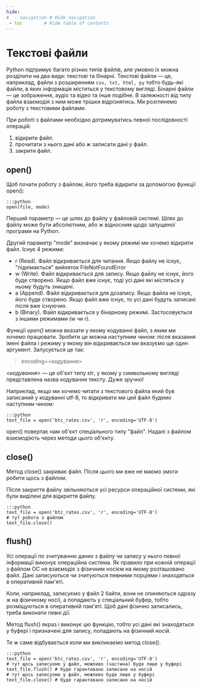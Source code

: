 ```yaml
---
hide:
#  - navigation # Hide navigation
 - toc        # Hide table of contents
---
```


# Текстові файли

Python підтримує багато різних типів файлів, але умовно їх можна розділити на два види: текстові та бінарні.
Текстові файли — це, наприклад, файли з розширенням `csv, txt, html, py` тобто будь-які файли, в яких інформація міститься у текстовому вигляді.
Бінарні файли — це зображення, аудіо та відео та інше подібне.
В залежності від типу файла взаємодія з ним може трішки відрізнятись.
Ми розглянемо роботу з текстовими файлами.

При роботі з файлами необхідно дотримуватись певної послідовності операцій:

1. відкрити файл.
1. прочитати з нього дані або ж записати дані у файл.
1. закрити файл.

## open()

Щоб почати роботу з файлом, його треба відкрити за допомогою функції open():

    :::python
	open(file, mode)
	
Перший параметр — це шлях до файлу у файловій системі.
Шлях до файлу може бути абсолютним, або ж відносним щодо запущеної програми на Python.

Другий параметр "mode" визначає у якому режимі ми хочемо відкрити файл. Існує 4 режими:

- r (Read). Файл відкривається для читання. Якщо файлу не існує, "піднімається" вийняток FileNotFoundError
- w (Write). Файл відкривається для запису. Якщо файлу не існує, його буде створено. 
Якщо файл вже існує, тоді усі дані які містяться у ньому будуть знищені.
- a (Append). Файл відкривається для дозапису.
Якщо файла не існує, його буде створено. 
Якщо файл вже існує, то усі дані будуть записані після вже існуючих.
- b (Binary). Файл відкривається у бінарному режимі. 
Застосовується з іншими режимами (w чи r).

Функції *open()* можна вказати у якому кодуванні файл, з яким ми хочемо працювати. Зробити це можна наступним чином: після вказання імені файла і режиму у якому він відкривається ми вказуємо ще один аргумент. Запусується це так:

> encoding=<кодування>

*<кодування>* — це об'єкт типу *str*, у якому у символьному вигляді представлена назва кодування тексту. Дуже зручно!

Наприклад, якщо ми хочемо читати з текстового файла який був записаний у кодуванні utf-8, то відкривати ми цей файл будемо наступним чином:

    :::python
    text_file = open('btc_rates.csv', 'r', encoding='UTF-8')

open() повертає нам об'єкт спеціального типу "файл".
Надалі з файлом взаємодіють через методи цього об'єкту.


## close()

Метод close() закриває файл. 
Після цього ми вже не маємо змоги робити щось з файлом.

Після закриття файлу звільняються усі ресурси операційної системи, які були виділені для відкриття файлу.

	:::python
	text_file = open('btc_rates.csv', 'r', encoding='UTF-8')
	# тут робота з файлом
	text_file.close()

## flush()

Усі операції по зчитуванню даних з файлу чи запису у нього певної інформації
виконує операційна система.
Як правило при кожній операції з файлом 
ОС не взаємодіє з фізичним носієм на якому розташовано файл.
Дані записуються чи зчитуються певними порціями 
і знаходяться в оперативній пам'яті.

Коли, наприклад, записуємо у файл 2 байти,
вони не опиняються одразу ж на фізичному носії,
а попадають у спеціальний буфер, тобто розміщуються в оперативній пам'яті.
Щоб дані фізично записались, треба виконати певні дії.

Метод flush() якраз і виконує цю функцію, 
тобто усі дані які знаходяться у буфері
і призначені для запису,
попадають на фізичний носій.

Те ж саме відбувається коли ми викликаємо метод close().

	:::python
	text_file = open('btc_rates.csv', 'r', encoding='UTF-8')
	# тут щось записуємо у файл, можливо (частина) буде лише у буфері
	text_file.flush() # буде гарантовано записано на носій
	# тут щось записуємо у файл, можливо буде лише у буфері
	text_file.close() # буде гарантовано записано на носій